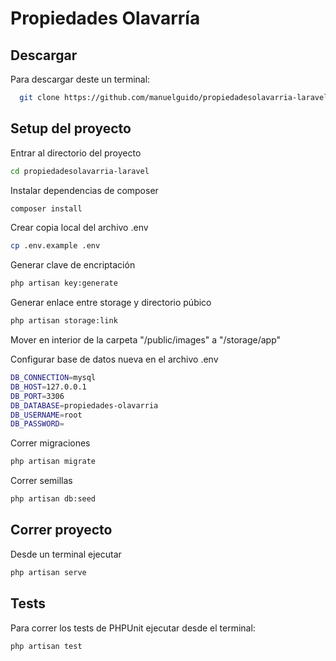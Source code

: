 # Propiedades Olavarría

## Descargar

Para descargar deste un terminal:

```bash
  git clone https://github.com/manuelguido/propiedadesolavarria-laravel.git
```

## Setup del proyecto 

Entrar al directorio del proyecto

```bash
cd propiedadesolavarria-laravel
```

Instalar dependencias de composer

```bash
composer install
```

Crear copia local del archivo .env

```bash
cp .env.example .env
```

Generar clave de encriptación

```bash
php artisan key:generate
```

Generar enlace entre storage y directorio púbico 

```bash
php artisan storage:link
```

Mover en interior de la carpeta "/public/images" a "/storage/app"


Configurar base de datos nueva en el archivo .env

```bash
DB_CONNECTION=mysql
DB_HOST=127.0.0.1
DB_PORT=3306
DB_DATABASE=propiedades-olavarria
DB_USERNAME=root
DB_PASSWORD=
```

Correr migraciones

```bash
php artisan migrate
```

Correr semillas

```bash
php artisan db:seed
```

## Correr proyecto

Desde un terminal ejecutar

```bash
php artisan serve
```

## Tests

Para correr los tests de PHPUnit ejecutar desde el terminal:

```bash
php artisan test
```
